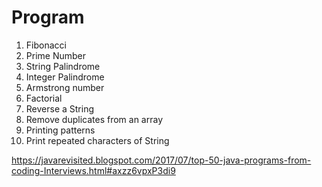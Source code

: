 
# Program

1. Fibonacci
2. Prime Number
3. String Palindrome
4. Integer Palindrome
5. Armstrong number
6. Factorial
7. Reverse a String
8. Remove duplicates from an array
9. Printing patterns
10. Print repeated characters of String


https://javarevisited.blogspot.com/2017/07/top-50-java-programs-from-coding-Interviews.html#axzz6vpxP3di9